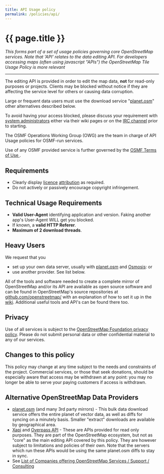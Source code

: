 ```yaml
---
title: API Usage policy
permalink: /policies/api/
---
```


# {{ page.title }}

*This forms part of a set of usage policies governing core OpenStreetMap services. Note that 'API' relates to the data editing API. For developers accessing maps (often using javascript "APIs") the OpenStreetMap Tile Usage Policy is more relevant*

------

The editing API is provided in order to edit the map data, **not** for read-only purposes or projects. Clients may be blocked without notice if they are affecting the service level for others or causing data corruption.

Large or frequent data users must use the download service "[planet.osm](https://wiki.openstreetmap.org/wiki/Planet.osm)" other alternatives described below.

To avoid having your access blocked, please discuss your requirement with [system administrators](https://wiki.openstreetmap.org/wiki/System_Administrators) either via their wiki pages or on the [IRC channel](https://wiki.openstreetmap.org/wiki/IRC) prior to starting.

The OSMF Operations Working Group (OWG) are the team in charge of API Usage policies for OSMF-run services.

Use of any OSMF provided service is further governed by the [OSMF Terms of Use
](https://wiki.osmfoundation.org/wiki/Terms_of_Use).

## Requirements

* Clearly display [licence](https://wiki.openstreetmap.org/wiki/Licence) [attribution](https://wiki.osmfoundation.org/wiki/Licence/Attribution_Guidelines) as required.
* Do not actively or passively encourage copyright infringement.

## Technical Usage Requirements

* **Valid User-Agent** identifying application and version. Faking another app's User-Agent WILL get you blocked.
* If known, a **valid HTTP Referer**.
* **Maximum of 2 download threads**.

## Heavy Users

We request that you

* set up your own data server, usually with [planet.osm](https://wiki.openstreetmap.org/wiki/Planet.osm) and [Osmosis](https://wiki.openstreetmap.org/wiki/Osmosis): or
* use another provider. See list below.

All of the tools and software needed to create a complete mirror of OpenStreetMap and/or its API are available as open source software and can be found in OpenStreetMap's source repositories at [github.com/openstreetmap/](https://github.com/openstreetmap/) with an explanation of how to set it up in the [wiki](https://wiki.openstreetmap.org/wiki/Rails_port). Additional useful tools and API's can be found there too.

## Privacy

Use of all services is subject to the [OpenStreetMap Foundation privacy policy](http://wiki.osmfoundation.org/wiki/Privacy_Policy). Please do not submit personal data or other confidential material to any of our services.

## Changes to this policy

This policy may change at any time subject to the needs and constraints of the project. Commercial services, or those that seek donations, should be especially aware that access may be withdrawn at any point: you may no longer be able to serve your paying customers if access is withdrawn.

## Alternative OpenStreetMap Data Providers

* [planet.osm](https://wiki.openstreetmap.org/wiki/Planet.osm) (and many 3rd party mirrors) - This bulk data download service offers the entire planet of vector data, as well as diffs for syncing on a minutely basis. Smaller "extract" downloads are available by geographical area.
* [Xapi](https://wiki.openstreetmap.org/wiki/Xapi) and [Overpass API](https://wiki.openstreetmap.org/wiki/Overpass_API) - These are APIs provided for read only purposes. They are part of the OpenStreetMap ecosystem, but not as "core" as the main editing API covered by this policy. They are however subject to limitations and policies of their own. Note that the servers which run these APIs would be using the same planet.osm diffs to stay in sync.
* See [List of Companies offering OpenStreetMap Services / Support / Consulting](https://wiki.openstreetmap.org/wiki/Commercial_OSM_Software_and_Services)
